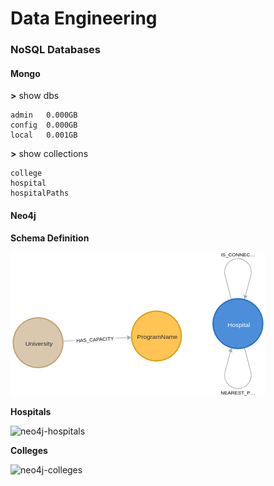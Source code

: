 # Data Engineering 


###  NoSQL Databases 


#### Mongo 

**>** show dbs 

```
admin   0.000GB
config  0.000GB
local   0.001GB
```

**>** show collections 

```
college
hospital
hospitalPaths
```



#### Neo4j 


**Schema Definition** 

![neo4-schema-viz](https://raw.githubusercontent.com/manguilar22/EuclideanDistancePY/master/data/img/graph.png)


**Hospitals** 

![neo4j-hospitals](https://raw.githubusercontent.com/manguilar22/EuclideanDistancePY/master/data/img/hospitals.svg)


**Colleges**  

![neo4j-colleges](https://raw.githubusercontent.com/manguilar22/EuclideanDistancePY/master/data/img/colleges.svg) 
